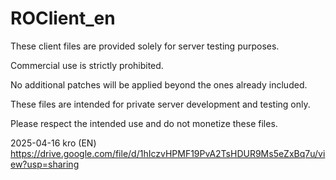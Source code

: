 # ROClient_en

These client files are provided solely for server testing purposes.

Commercial use is strictly prohibited.

No additional patches will be applied beyond the ones already included.

These files are intended for private server development and testing only.

Please respect the intended use and do not monetize these files.

2025-04-16 kro (EN)
https://drive.google.com/file/d/1hIczvHPMF19PvA2TsHDUR9Ms5eZxBq7u/view?usp=sharing
